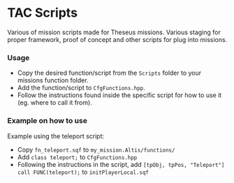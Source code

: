 # TAC Scripts

Various of mission scripts made for Theseus missions.
Various staging for proper framework, proof of concept and other scripts for plug into missions.

### Usage

- Copy the desired function/script from the `Scripts` folder to your missions function folder.
- Add the function/script to `CfgFunctions.hpp`.
- Follow the instructions found inside the specific script for how to use it (eg. where to call it from).

### Example on how to use

Example using the teleport script:
- Copy `fn_teleport.sqf` to `my_mission.Altis/functions/`
- Add `class teleport;` to `CfgFunctions.hpp`
- Following the instructions in the script, add `[tpObj, tpPos, "Teleport"] call FUNC(teleport);` to `initPlayerLocal.sqf`
